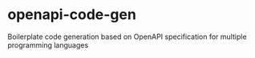 # openapi-code-gen
Boilerplate code generation based on OpenAPI specification for multiple programming languages
